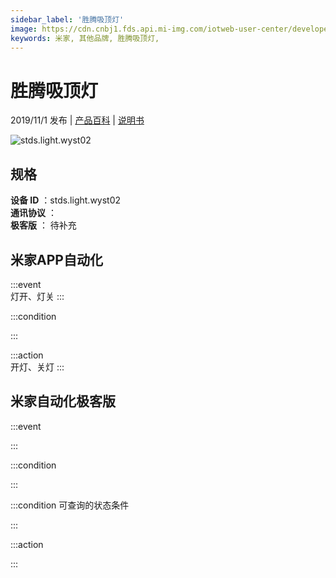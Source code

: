 ```yaml
---
sidebar_label: '胜腾吸顶灯'
image: https://cdn.cnbj1.fds.api.mi-img.com/iotweb-user-center/developer_1679047654981NdtUOoSr.png?GalaxyAccessKeyId=AKVGLQWBOVIRQ3XLEW&Expires=9223372036854775807&Signature=5fRRjvrO3yCkAbz8KUL3L9g7qWA=
keywords: 米家, 其他品牌, 胜腾吸顶灯, 
---
```

# 胜腾吸顶灯

2019/11/1 发布 | [产品百科](https://home.mi.com/webapp/content/baike/product/index.html?model=stds.light.wyst02/) | [说明书](https://home.mi.com/views/introduction.html?model=stds.light.wyst02&region=cn)

![stds.light.wyst02](https://cdn.cnbj1.fds.api.mi-img.com/iotweb-user-center/developer_1679047654981NdtUOoSr.png?GalaxyAccessKeyId=AKVGLQWBOVIRQ3XLEW&Expires=9223372036854775807&Signature=5fRRjvrO3yCkAbz8KUL3L9g7qWA=)

## 规格  
> 
**设备 ID** ：stds.light.wyst02  
**通讯协议** ：  
**极客版**  ： 待补充 


## 米家APP自动化  

:::event  
灯开、灯关
:::

:::condition  

:::

:::action   
开灯、关灯
:::

## 米家自动化极客版  

:::event  

:::

:::condition  

:::

:::condition 可查询的状态条件  

:::

:::action  

:::

        
